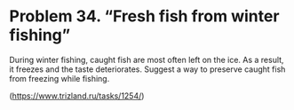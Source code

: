 # Problem 34. “Fresh fish from winter fishing”

During winter fishing, caught fish are most often left on the ice. As a result, it freezes and the taste deteriorates. Suggest a way to preserve caught fish from freezing while fishing.

(https://www.trizland.ru/tasks/1254/)